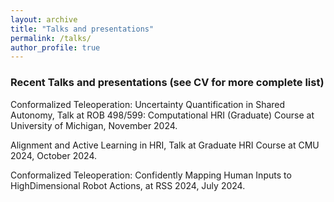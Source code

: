 ```yaml
---
layout: archive
title: "Talks and presentations"
permalink: /talks/
author_profile: true
---
```


### Recent Talks and presentations (see CV for more complete list)
    
Conformalized Teleoperation: Uncertainty Quantification in Shared Autonomy, Talk at ROB 498/599: Computational HRI (Graduate) Course at University of Michigan, November 2024.

Alignment and Active Learning in HRI, Talk at Graduate HRI Course at CMU 2024, October 2024.

Conformalized Teleoperation: Confidently Mapping Human Inputs to HighDimensional Robot Actions, at RSS 2024, July 2024.

